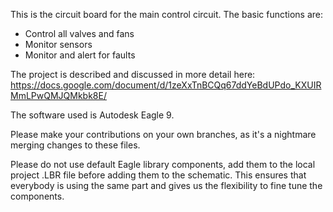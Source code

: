 This is the circuit board for the main control circuit. The basic functions are:

 * Control all valves and fans
 * Monitor sensors
 * Monitor and alert for faults

The project is described and discussed in more detail here: https://docs.google.com/document/d/1zeXxTnBCQq67ddYeBdUPdo_KXUIRMmLPwQMJQMkbk8E/

The software used is Autodesk Eagle 9.

Please make your contributions on your own branches, as it's a nightmare merging changes to these files.

Please do not use default Eagle library components, add them to the local project .LBR file before adding them to the schematic. This ensures that everybody is using the same part and gives us the flexibility to fine tune the components.
